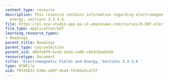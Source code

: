 ```yaml
---
content_type: resource
description: This resource contains information regarding electromagnetic fields and
  energy, sections 3.3-3.6.
file: https://ol-ocw-studio-app-qa.s3.amazonaws.com/courses/6-007-electromagnetic-energy-from-motors-to-lasers-spring-2011/f9fd1822b34ead9fdea4f41bba5ca737_MIT6_007S11_statics.pdf
file_type: application/pdf
learning_resource_types:
- Readings
parent_title: Readings
parent_type: CourseSection
parent_uid: 409fa6f9-bceb-2eda-ca06-c85dc0ae92d8
resourcetype: Document
title: 'Electromagnetic Fields and Energy, Sections 3.3-3.6 '
type: OCWFile
uid: f9fd1822-b34e-ad9f-dea4-f41bba5ca737
---
```

